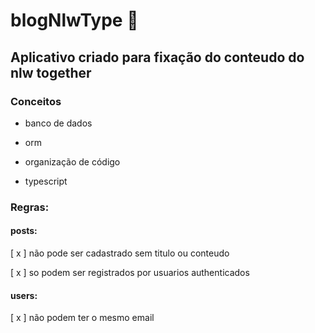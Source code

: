 # blogNlwType 🌠

## Aplicativo criado para fixação do conteudo do nlw together

### Conceitos 

- banco de dados 

- orm

- organização de código

- typescript

### Regras: 

#### posts:

[ x ] não pode ser cadastrado sem titulo ou conteudo

[ x ] so podem ser registrados por usuarios authenticados

#### users: 

[ x ] não podem ter o mesmo email
